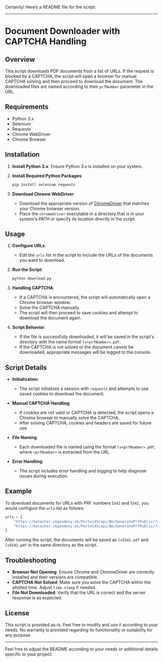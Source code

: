 Certainly! Here’s a README file for the script:

---

# Document Downloader with CAPTCHA Handling

## Overview

This script downloads PDF documents from a list of URLs. If the request is blocked by a CAPTCHA, the script will open a browser for manual CAPTCHA solving and then proceed to download the document. The downloaded files are named according to their `prfNumber` parameter in the URL.

## Requirements

- Python 3.x
- Selenium
- Requests
- Chrome WebDriver
- Chrome Browser

## Installation

1. **Install Python 3.x**: Ensure Python 3.x is installed on your system.

2. **Install Required Python Packages**:
    ```bash
    pip install selenium requests
    ```

3. **Download Chrome WebDriver**:
    - Download the appropriate version of [ChromeDriver](https://sites.google.com/chromium.org/driver/) that matches your Chrome browser version.
    - Place the `chromedriver` executable in a directory that is in your system's PATH or specify its location directly in the script.

## Usage

1. **Configure URLs**:
   - Edit the `urls` list in the script to include the URLs of the documents you want to download.

2. **Run the Script**:
   ```bash
   python download.py
   ```

3. **Handling CAPTCHA**:
   - If a CAPTCHA is encountered, the script will automatically open a Chrome browser window.
   - Solve the CAPTCHA manually.
   - The script will then proceed to save cookies and attempt to download the document again.

4. **Script Behavior**:
   - If the file is successfully downloaded, it will be saved in the script's directory with the name format `lv<prfNumber>.pdf`.
   - If the CAPTCHA is not solved or the document cannot be downloaded, appropriate messages will be logged to the console.

## Script Details

- **Initialization**: 
  - The script initializes a session with `requests` and attempts to use saved cookies to download the document.
  
- **Manual CAPTCHA Handling**:
  - If cookies are not valid or CAPTCHA is detected, the script opens a Chrome browser to manually solve the CAPTCHA.
  - After solving CAPTCHA, cookies and headers are saved for future use.

- **File Naming**:
  - Each downloaded file is named using the format `lv<prfNumber>.pdf`, where `<prfNumber>` is extracted from the URL.

- **Error Handling**:
  - The script includes error handling and logging to help diagnose issues during execution.

## Example

To download documents for URLs with PRF numbers `5541` and `5542`, you would configure the `urls` list as follows:

```python
urls = [
    "https://kataster.skgeodesy.sk/Portal45/api/Bo/GeneratePrfPublic/?cadastralUnitCode=877891&prfNumber=5541&outputType=pdf",
    "https://kataster.skgeodesy.sk/Portal45/api/Bo/GeneratePrfPublic/?cadastralUnitCode=877891&prfNumber=5542&outputType=pdf",
]
```

After running the script, the documents will be saved as `lv5541.pdf` and `lv5542.pdf` in the same directory as the script.

## Troubleshooting

- **Browser Not Opening**: Ensure Chrome and ChromeDriver are correctly installed and their versions are compatible.
- **CAPTCHA Not Solved**: Make sure you solve the CAPTCHA within the allotted time. Adjust `time.sleep` if needed.
- **File Not Downloaded**: Verify that the URL is correct and the server response is as expected.

## License

This script is provided as-is. Feel free to modify and use it according to your needs. No warranty is provided regarding its functionality or suitability for any purpose.

---

Feel free to adjust the README according to your needs or additional details specific to your project.